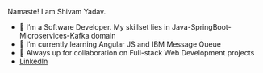 Namaste! I am Shivam Yadav. 
- 👀 I’m a Software Developer. My skillset lies in Java-SpringBoot-Microservices-Kafka domain
- 🌱 I’m currently learning Angular JS and IBM Message Queue
- 💞️ Always up for collaboration on Full-stack Web Development projects
- <a href="https://www.linkedin.com/in/quotcode/">LinkedIn</a>

<!---
quotcode/quotcode is a ✨ special ✨ repository because its `README.md` (this file) appears on your GitHub profile.
You can click the Preview link to take a look at your changes.
--->
